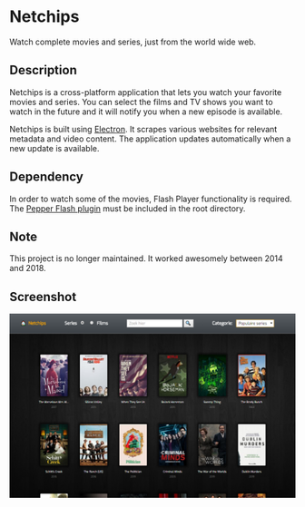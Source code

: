 # Netchips

Watch complete movies and series, just from the world wide web.

## Description

Netchips is a cross-platform application that lets you watch your favorite movies and series. You can select the films and TV shows you want to watch in the future and it will notify you when a new episode is available.

Netchips is built using [Electron](https://electronjs.org/). It scrapes various websites for relevant metadata and video content. The application updates automatically when a new update is available.

## Dependency

In order to watch some of the movies, Flash Player functionality is required. The [Pepper Flash plugin](https://electronjs.org/docs/tutorial/using-pepper-flash-plugin) must be included in the root directory.


## Note

This project is no longer maintained. It worked awesomely between 2014 and 2018.

## Screenshot

![alt text](./image.png "Popular series page")
